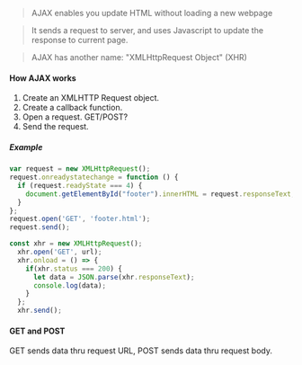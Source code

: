 > AJAX enables you update HTML without loading a new webpage

> It sends a request to server, and uses Javascript to update the response to current page.

> AJAX has another name: "XMLHttpRequest Object" (XHR)

#### How AJAX works

1. Create an XMLHTTP Request object.
2. Create a callback function.
3. Open a request. GET/POST?
4. Send the request.

##### Example

```js
var request = new XMLHttpRequest();
request.onreadystatechange = function () {
  if (request.readyState === 4) {
    document.getElementById("footer").innerHTML = request.responseText;
  }
};
request.open('GET', 'footer.html');
request.send();
```

```js
const xhr = new XMLHttpRequest();
  xhr.open('GET', url);
  xhr.onload = () => {
    if(xhr.status === 200) {
      let data = JSON.parse(xhr.responseText);
      console.log(data);
    }
  };
  xhr.send();
```

#### GET and POST

GET sends data thru request URL, POST sends data thru request body.

